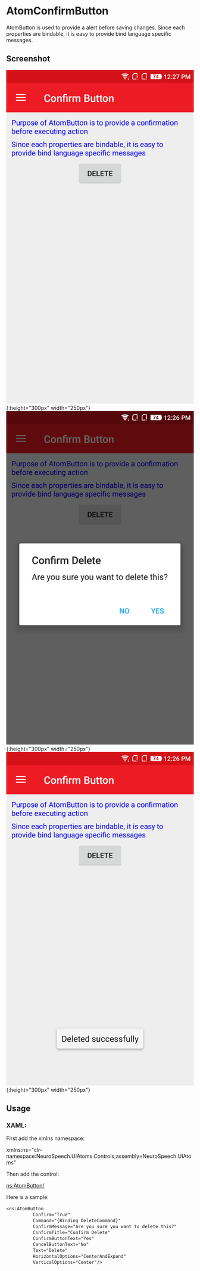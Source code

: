 ﻿# AtomConfirmButton
AtomButton is used to provide a alert before saving changes.
Since each properties are bindable, it is easy to provide bind language specific messages.

## Screenshot
![Confirm-Button-1](Images/Confirm-Button-1.png){:height="300px" width="250px"}  ![Confirm-Button-2](Images/Confirm-Button-2.png){:height="300px" width="250px"}  ![Confirm-Button-3](Images/Confirm-Button-3.png){:height="300px" width="250px"}

## Usage

### XAML:
First add the xmlns namespace:

 xmlns:ns="clr-namespace:NeuroSpeech.UIAtoms.Controls;assembly=NeuroSpeech.UIAtoms"

Then add the control:

 <ns:AtomButton/>

Here is a sample:

  ```
 <ns:AtomButton
            Confirm="True"
            Command="{Binding DeleteCommand}"
            ConfirmMessage="Are you sure you want to delete this?"
            ConfirmTitle="Confirm Delete"
            ConfirmButtonText="Yes"
            CancelButtonText="No"
            Text="Delete"
            HorizontalOptions="CenterAndExpand"
            VerticalOptions="Center"/>
 ```